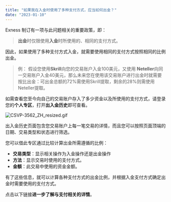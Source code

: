 ```yaml
---
title: "如果我在入金时使用了多种支付方式，应当如何出金？"
date: "2023-01-10"
---
```


<Ads></Ads> 

Exness 制订有一项与此问题相关的重要政策，即：

> **出金**时仅限使用**入金**时所使用的、相同的支付方式。

因此，如果使用了多种支付方式入金，就需要使用相同的支付方式按照相同的比例出金。

> 例：
> 假设您使用**Skrill**向您的交易账户入金100美元，又使用 **Neteller**向同一交易账户入金40美元，那么未来您在使用该交易账户进行出金时就需要按比出金：可出金总额的72%需使用Skrill提取，剩余的28%则需使用Neteller提取。

如需查看您至今向自己的交易账户存入了多少资金以及所使用的支付方式，请登录您的**个人专区**，打开**出入金历史**即可查看。

![CSVP-3562_ZH_resized.gif](https://testingcf.jsdelivr.net/gh/jarlin8/OSS@main/exhelp/CSVP-3562_ZH_resized.gif)

出入金历史页面包含您交易账户上每一笔交易的详情，而且您可以按照页面顶端的日期、交易类型和状态进行筛选。

您可以借此专区通过比较计算出金所需遵循的比例：

- **交易类型**：显示相关操作为入金操作还是出金操作
- **方法**：显示交易时使用的支付方式。
- **金额**：此交易中使用的资金金额。

有了这些信息，就可以计算各种支付方式的出金比例，并根据入金支付方式确定出金时需要使用的支付方式。

点击以下链接**进一步了解与支付相关的详情**。
